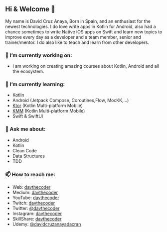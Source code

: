 ## Hi & Welcome 👋
My name is David Cruz Anaya, Born in Spain, and an enthusiast for the newest technologies.
I do love write apps in Kotlin for Android, also had a chance sometimes to write Native iOS apps on Swift and
learn new topics to improve every day as a developer and a team member, senior and trainer/mentor.
I do also like to teach and learn from other developers.

### 🔭 I’m currently working on:
* I am working on creating amazing courses about Kotlin, Android and all the ecosystem.

### 🌱 I’m currently learning:
- Kotlin
- Android (Jetpack Compose, Coroutines,Flow, MocKK,...)
- [Ktor](https://ktor.io/) (Kotlin Multi-platform Mobile)
- [KMM](https://kotlinlang.org/lp/mobile/) (Kotlin Multi-platform Mobile)
- Swift & SwiftUI

### 💬 Ask me about:
- Android
- Kotlin
- Clean Code
- Data Structures
- TDD

### 📫 How to reach me:
- Web: [davthecoder](https://www.davthecoder.com)
- Medium: [davthecoder](https://medium.com/@davthecoder)
- YouTube: [davthecoder](https://www.youtube.com/c/davthecoder)
- Twitch: [davthecoder](https://www.twitch.tv/davthecoder)
- Twitter: [@davthecoder](https://www.twitter.com/davthecoder)
- Instagram: [davthecoder](https://www.instagram.com/davthecoder)
- SkillShare: [davthecoder](https://www.skillshare.com/user/davthecoder)
- Udemy: [@davidcruzanayadacran](https://www.udemy.com/user/davidcruzanayadacran/)

<!--
**davthecoder/.GitHub** is a ✨ _special_ ✨ repository because its `README.md` (this file) appears on your GitHub profile.

Here are some ideas to get you started:

- 🔭 I’m currently working on ...
- 🌱 I’m currently learning ...
- 👯 I’m looking to collaborate on ...
- 🤔 I’m looking for help with ...
- 💬 Ask me about ...
- 📫 How to reach me: ...
- 😄 Pronouns: ...
- ⚡ Fun fact: ...
-->